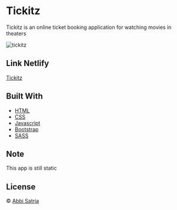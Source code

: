 # Tickitz

Tickitz is an online ticket booking application for watching movies in theaters

![tickitz](https://user-images.githubusercontent.com/62535100/103880622-f44b5580-510b-11eb-8d4a-1105cfdc7976.PNG)

## Link Netlify

[Tickitz](https://tickitz-movie-tickets.netlify.app/)

## Built With

* [HTML](https://www.w3schools.com/html/)
* [CSS](https://www.w3schools.com/css/)
* [Javascript](https://www.w3schools.com/js/)
* [Bootstrap](https://getbootstrap.com/)
* [SASS](https://sass-lang.com/)

## Note

This app is still static

## License

© [Abbi Satria](https://gist.github.com/abbisatria)
